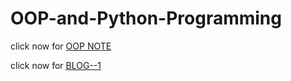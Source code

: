 # OOP-and-Python-Programming


click now for [OOP NOTE](https://mdmerazulislam.notion.site/mdmerazulislam/Md-Merazul-Islam-91f715d200734bd9a6b4031e319ea086)


click now for [BLOG--1](https://www.facebook.com/legacy/notes/268114036693810/)
